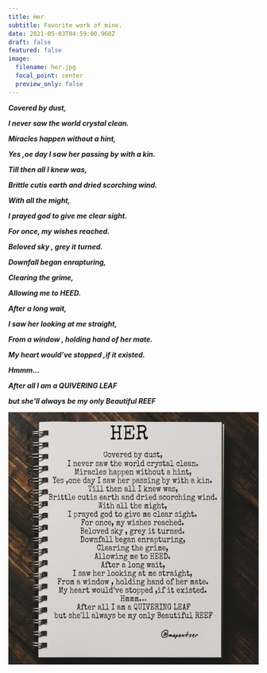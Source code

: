 ```yaml
---
title: Her
subtitle: Favorite work of mine.
date: 2021-05-03T04:59:00.960Z
draft: false
featured: false
image:
  filename: her.jpg
  focal_point: center
  preview_only: false
---
```

***<!--StartFragment-->***

***Covered by dust,*** 

***I never saw the world crystal clean.*** 

***Miracles happen without a hint,*** 

***Yes ,oe day I saw her passing by with a kin.*** 

***Till then all I knew was,*** 

***Brittle cutis earth and dried scorching wind.*** 

***With all the might,*** 

***I prayed god to give me clear sight.*** 

***For once, my wishes reached.*** 

***Beloved sky , grey it turned.*** 

***Downfall began enrapturing,*** 

***Clearing the grime,*** 

***Allowing me to HEED.*** 

***After a long wait,*** 

***I saw her looking at me straight,*** 

***From a window , holding hand of her mate.*** 

***My heart would’ve stopped ,if it existed.*** 

***Hmmm…*** 

***After all I am a QUIVERING LEAF*** 

***but she'll always be my only Beautiful REEF***

***<!--EndFragment-->***

![](her.jpg)